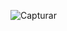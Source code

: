 ![Capturar](https://user-images.githubusercontent.com/58220939/70492867-8e456680-1ae4-11ea-8b95-5e16ef45411d.PNG)
